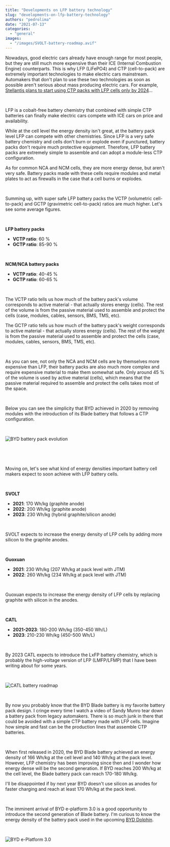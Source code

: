 ```yaml
---
title: "Developments on LFP battery technology"
slug: "developments-on-lfp-battery-technology"
authors: "pedrolima"
date: "2021-07-13"
categories: 
  - "general"
images: 
  - "/images/SVOLT-battery-roadmap.avif"
---
```


Nowadays, good electric cars already have enough range for most people, but they are still much more expensive than their ICE (Internal Combustion Engine) counterparts. This is why LFP (LiFePO4) and CTP (cell-to-pack) are extremely important technologies to make electric cars mainstream. Automakers that don't plan to use these two technologies as soon as possible aren't serious about mass producing electric cars. For example, [Stellantis plans to start using CTP packs with LFP cells only by 2024](/2021/07/08/stellantis-delays-affordable-electric-cars-until-2026/)...

 

LFP is a cobalt-free battery chemistry that combined with simple CTP batteries can finally make electric cars compete with ICE cars on price and availability.

While at the cell level the energy density isn't great, at the battery pack level LFP can compete with other chemistries. Since LFP is a very safe battery chemistry and cells don't burn or explode even if punctured, battery packs don't require much protective equipment. Therefore, LFP battery packs are extremely simple to assemble and can adopt a module-less CTP configuration.

As for common NCA and NCM cells, they are more energy dense, but aren't very safe. Battery packs made with these cells require modules and metal plates to act as firewalls in the case that a cell burns or explodes.

 

Summing up, with super safe LFP battery packs the VCTP (volumetric cell-to-pack) and GCTP (gravimetric cell-to-pack) ratios are much higher. Let's see some average figures.

 

**LFP battery packs**

- **VCTP ratio**: 60 %
- **GCTP ratio**: 85-90 %

 

**NCM/NCA battery packs**

- **VCTP ratio**: 40-45 %
- **GCTP ratio**: 60-65 %

 

The VCTP ratio tells us how much of the battery pack's volume corresponds to active material - that actually stores energy (cells). The rest of the volume is from the passive material used to assemble and protect the cells (case, modules, cables, sensors, BMS, TMS, etc).

The GCTP ratio tells us how much of the battery pack's weight corresponds to active material - that actually stores energy (cells). The rest of the weight is from the passive material used to assemble and protect the cells (case, modules, cables, sensors, BMS, TMS, etc).

 

As you can see, not only the NCA and NCM cells are by themselves more expensive than LFP, their battery packs are also much more complex and require expensive material to make them somewhat safe. Only around 45 % of the volume is used by active material (cells), which means that the passive material required to assemble and protect the cells takes most of the space.

 

Below you can see the simplicity that BYD achieved in 2020 by removing modules with the introduction of its Blade battery that follows a CTP configuration.

 

![BYD battery pack evolution](images/LFP-battery-cell-evolution-by-BYD.avif)

 

 

Moving on, let's see what kind of energy densities important battery cell makers expect to soon achieve with LFP battery cells.

 

**SVOLT**

- **2021**: 170 Wh/kg (graphite anode)
- **2022**: 200 Wh/kg (graphite anode)
- **2023**: 230 Wh/kg (hybrid graphite/silicon anode)

 

SVOLT expects to increase the energy density of LFP cells by adding more silicon to the graphite anodes.

 

**Guoxuan**

- **2021**: 230 Wh/kg (207 Wh/kg at pack level with JTM)
- **2022**: 260 Wh/kg (234 Wh/kg at pack level with JTM)

 

Guoxuan expects to increase the energy density of LFP cells by replacing graphite with silicon in the anodes.

 

**CATL**

- **2021-2023**: 180-200 Wh/kg (350-450 Wh/L)
- **2023**: 210-230 Wh/kg (450-500 Wh/L)

 

By 2023 CATL expects to introduce the LxFP battery chemistry, which is probably the high-voltage version of LFP (LMFP/LFMP) that I have been writing about for some years.

 

![CATL battery roadmap](images/CATL-battery-roadmap.avif)

 

By now you probably know that the BYD Blade battery is my favorite battery pack design. I cringe every time I watch a video of Sandy Munro tear down a battery pack from legacy automakers. There is so much junk in there that could be avoided with a simple CTP battery made with LFP cells. Imagine how simple and fast can be the production lines that assemble CTP batteries.

 

When first released in 2020, the BYD Blade battery achieved an energy density of 166 Wh/kg at the cell level and 140 Wh/kg at the pack level. However, LFP chemistry has been improving since then and I wonder how energy dense will be the second generation. If BYD reaches 200 Wh/kg at the cell level, the Blade battery pack can reach 170-180 Wh/kg.

I'll be disappointed if by next year BYD doesn't use silicon as anodes for faster charging and reach at least 170 Wh/kg at the pack level.

 

The imminent arrival of BYD e-platform 3.0 is a good opportunity to introduce the second generation of Blade battery. I'm curious to know the energy density of the battery pack used in the upcoming [BYD Dolphin](/2021/07/11/byd-dolphin-ea1-is-great-inside-and-out/).

 

![BYD e-Platform 3.0](images/BYD-e-Platform-3.0.avif)
